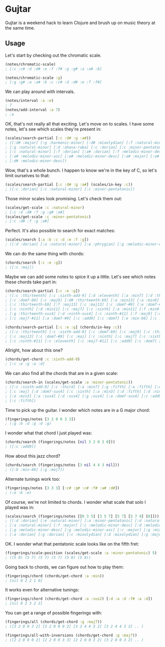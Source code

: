 # Gujtar

Gujtar is a weekend hack to learn Clojure and brush up on music theory at the same time.

## Usage

Let's start by checking out the chromatic scale.

```clojure
(notes/chromatic-scale)
; [:c :c# :d :d# :e :f :f# :g :g# :a :a# :b]

(notes/chromatic-scale :g)
; [:g :g# :a :a# :b :c :c# :d :d# :e :f :f#]
```

We can play around with intervals.

```clojure
(notes/interval :a :e)
; 7
(notes/add-interval :a 7)
; :e
```

OK, that's not really all that exciting. Let's move on to scales.
I have some notes, let's see which scales they're present in:

```clojure
(scales/search-partial [:c :d# :g :a#))
; ([:d# :major] [:g :harmonic-minor] [:d# :mixolydian] [:f :natural-minor] [:g# :major]
; [:g :natural-minor] [:d :ahava-raba] [:c :dorian] [:c :minor-pentatonic]
; [:c :natural-minor] [:f :dorian] [:a# :dorian] [:f :melodic-minor-desc] [:f :mixolydian]
; [:a# :melodic-minor-asc] [:a# :melodic-minor-desc] [:a# :major] [:a# :mixolydian]
; [:d# :melodic-minor-desc])
```

Wow, that's a whole bunch. I happen to know we're in the key of C, so
let's limit ourselves to that:

```clojure
(scales/search-partial [:c :d# :g :a#] (scales/in-key :c))
; ([:c :dorian] [:c :natural-minor] [:c :minor-pentatonic])
```

Those minor scales look promising. Let's check them out:

```clojure
(scales/get-scale :c :natural-minor)
; [:c :d :d# :f :g :g# :a#]
(scales/get-scale :c :minor-pentatonic)
; [:c :d# :f :g :a#]
```

Perfect. It's also possible to search for exact matches:

```clojure
(scales/search [:a :b :c :d :e :f :g])
; ([:d :dorian] [:a :natural-minor] [:e :phrygian] [:g :melodic-minor-desc] [:c :major] [:g :mixolydian] [:f :lydian])
```

We can do the same thing with chords:

```clojure
(chords/search [:c :e :g])
; ([:c :maj])
```

Maybe we can add some notes to spice it up a little. Let's see which
notes these chords take part in:

```clojure
(chords/search-partial [:c :e :g])
; ([:c :thirteenth] [:c :sixth-add-9] [:d :eleventh] [:a :min7] [:d :thirteenth-sus4]
; [:c :dom7-b9] [:c :maj9] [:d# :thirteenth-b9] [:a :min13] [:a :min9]
; [:c :thirteenth-b9] [:f :maj13] [:c :maj13] [:c :dom7-#9] [:e :dom7-#5-#9] [:c :maj]
; [:c :ninth] [:d :min11] [:c :maj7] [:c :sixth] [:a :min11] [:f :min9-maj7]
; [:g :thirteenth-sus4] [:d :ninth-sus4] [:c :ninth-#11] [:f :maj9] [:c :eleventh]
; [:c :maj7-#11] [:a :dom7-#9] [:c :add9] [:c :dom7] [:e :min-b6] [:c :dom7-#11])

(chords/search-partial [:c :e :g] (chords/in-key :c))
; ([:c :thirteenth] [:c :sixth-add-9] [:c :dom7-b9] [:c :maj9] [:c :thirteenth-b9]
; [:c :maj13] [:c :dom7-#9] [:c :maj] [:c :ninth] [:c :maj7] [:c :sixth]
; [:c :ninth-#11] [:c :eleventh] [:c :maj7-#11] [:c :add9] [:c :dom7] [:c :dom7-#11])
```

Allright, how about this one?

```clojure
(chords/get-chord :c :sixth-add-9)
; [:c :e :g :a :d]
```

We can also find all the chords that are in a given scale:

```clojure
(chords/search-in (scales/get-scale :a :minor-pentatonic))
; ([:c :sixth-add-9] [:c :third] [:a :min7] [:g :fifth] [:a :fifth] [:d :sus2] [:g :sus2]
; [:c :maj] [:d :dom7-sus4] [:c :sixth] [:a :min3] [:d :fifth] [:d :ninth-sus4] [:a :min]
; [:e :min3] [:a :sus4] [:d :sus4] [:g :sus4] [:a :dom7-sus4] [:c :add9] [:c :sus2]
; [:c :fifth])
```

Time to pick up the guitar. I wonder which notes are in a G major chord:

```clojure
(fingerings/notes [3 2 0 0 3 3])
; (:g :b :d :g :d :g)
```

I wonder what that chord I just played was:

```clojure
(chords/search (fingerings/notes [nil 3 2 0 3 0]))
; ([:c :add9])
```

How about this jazz chord?

```clojure
(chords/search (fingerings/notes [3 nil 4 4 3 nil]))
; ([:b :min-b6] [:g :maj7])
```

Alternate tunings work too:

```clojure
(fingerings/notes [3 3 3] [:c# :g# :c# :f# :a# :d#])
; (:e :b :e)
```

Of course, we're not limited to chords. I wonder what scale that solo I played was in:

```clojure
(scales/search (fingerings/notes [[0 3 5] [3 5 7] [5 7] [5 7 9] [8]]))
; ([:d :dorian] [:e :natural-minor] [:a :minor-pentatonic] [:d :natural-minor]
; [:a :natural-minor] [:f :major] [:c :melodic-minor-desc] [:d :melodic-minor-desc]
; [:g :melodic-minor-desc] [:g :melodic-minor-asc] [:c :major] [:g :mixolydian]
; [:a :dorian] [:g :dorian] [:c :mixolydian] [:d :mixolydian] [:g :major])
```

OK. I wonder what that pentatonic scale looks like on the fifth fret:

```clojure
(fingerings/scale-position (scales/get-scale :a :minor-pentatonic) 5)
; ((5 8) (5 7) (5 7) (5 7) (5 8) (5 8))
```

Going back to chords, we can figure out how to play them:

```clojure
(fingerings/chord (chords/get-chord :a :min))
; [nil 0 2 2 1 0]
```

It works even for alternative tunings:

```clojure
(fingerings/chord (chords/get-chord :a :sus2) [:d :a :d :f# :a :d])
; [nil 0 2 3 2 2]
```

You can get a range of possible fingerings with:

```clojure
(fingerings/all (chords/get-chord :g :maj7))
; ([3 2 0 0 3 2] [3 2 0 0 0 2] [3 2 4 4 3 2] [3 2 4 4 3 3] .. )

(fingerings/all-with-inversions (chords/get-chord :g :maj7))
; ([2 2 0 0 0 2] [2 2 0 0 3 3] [2 2 0 0 3 2] [3 2 0 0 3 2] .. )
```
